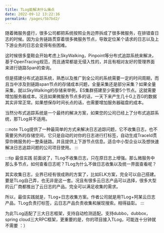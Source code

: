 ```yaml
---
title: TLog能解决什么痛点
date: 2022-09-12 13:22:16
permalink: /pages/5b7bd2/
---
```


随着微服务盛行，很多公司都把系统按照业务边界拆成了很多微服务，在排错查日志的时候。因为业务链路贯穿着很多微服务节点，导致定位某个请求的日志以及上下游业务的日志会变得有些困难。

这时候很多童鞋会开始考虑上SkyWalking，Pinpoint等分布式追踪系统来解决，基于OpenTracing规范，而且通常都是无侵入性的，并且有相对友好的管理界面来进行链路Span的查询。

但是搭建分布式追踪系统，熟悉以及推广到全公司的系统需要一定的时间周期，而且当中涉及到链路span节点的存储成本问题，全量采集还是部分采集？如果全量采集，就以SkyWalking的存储来举例，ES集群搭建至少需要5个节点。这就需要增加服务器成本。况且如果微服务节点多的话，一天下来产生几十G上百G的数据其实非常正常。如果想保存时间长点的话，也需要增加服务器磁盘的成本。

当然分布式追踪系统是一个最终的解决方案，如果您的公司已经上了分布式追踪系统，那TLog并不适用。

:::note
TLog提供了一种最简单的方式来解决日志追踪问题，它不收集日志，也不需要另外的存储空间，它只是自动的对你的日志进行打标签，自动生成TraceId贯穿你微服务的一整条链路。并且提供上下游节点信息。适合中小型企业以及想快速解决日志追踪问题的公司项目使用。
:::

:::tip 最佳实践
前面说了，TLog不收集日志，只在原日志上增强。那么微服务中那么多节点，如何查看日志呢？TLog为什么不做日志收集以及统一界面查看呢？

其实收集日志，业界已经有很成熟的方案了，比如ELK方案，完全可以自己搭建。要是TLog自己弄，也无非是这一套。况且有很多云日志产品可以选择，很多大型的云厂商都推出了云日志的产品。完全可以满足收集的需求。

所以，最佳实践就是，TLog+日志收集方案。作者公司就是用TLog+阿某云日志产品，TLog负责打标签，云日志产品负责收集和展现搜索。相得益彰。
:::

为此TLog适配了三大日志框架，支持自动检测适配。支持dubbo，dubbox，spring cloud三大RPC框架，更重要的是，你的项目接入TLog，可能连十分钟就不需要 ：）